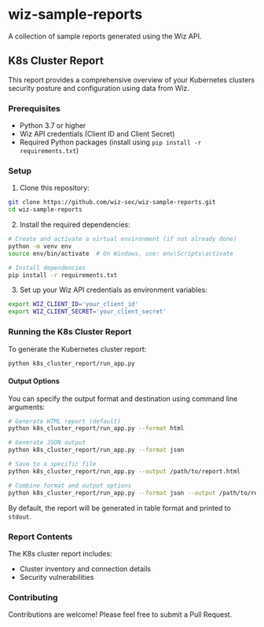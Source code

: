 # wiz-sample-reports

A collection of sample reports generated using the Wiz API.

## K8s Cluster Report

This report provides a comprehensive overview of your Kubernetes clusters security posture and configuration using data from Wiz.

### Prerequisites

- Python 3.7 or higher
- Wiz API credentials (Client ID and Client Secret)
- Required Python packages (install using `pip install -r requirements.txt`)

### Setup

1. Clone this repository:
```bash
git clone https://github.com/wiz-sec/wiz-sample-reports.git
cd wiz-sample-reports
```

2. Install the required dependencies:
```bash
# Create and activate a virtual environment (if not already done)
python -m venv env
source env/bin/activate  # On Windows, use: env\Scripts\activate

# Install dependencies
pip install -r requirements.txt
```

3. Set up your Wiz API credentials as environment variables:
```bash
export WIZ_CLIENT_ID='your_client_id'
export WIZ_CLIENT_SECRET='your_client_secret'
```

### Running the K8s Cluster Report

To generate the Kubernetes cluster report:

```bash
python k8s_cluster_report/run_app.py
```

#### Output Options

You can specify the output format and destination using command line arguments:

```bash
# Generate HTML report (default)
python k8s_cluster_report/run_app.py --format html

# Generate JSON output
python k8s_cluster_report/run_app.py --format json

# Save to a specific file
python k8s_cluster_report/run_app.py --output /path/to/report.html

# Combine format and output options
python k8s_cluster_report/run_app.py --format json --output /path/to/report.json
```

By default, the report will be generated in table format and printed to `stdout`.

### Report Contents

The K8s cluster report includes:
- Cluster inventory and connection details
- Security vulnerabilities

### Contributing

Contributions are welcome! Please feel free to submit a Pull Request.